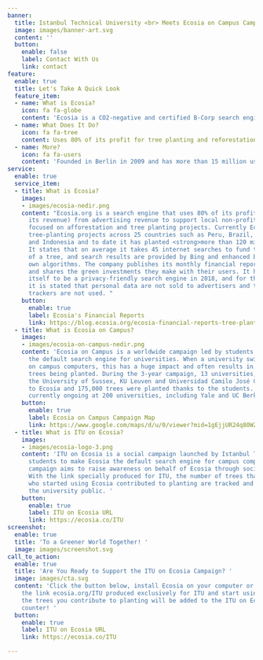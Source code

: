 ```yaml
---
banner:
  title: Istanbul Technical University <br> Meets Ecosia on Campus Campaign
  image: images/banner-art.svg
  content: ''
  button:
    enable: false
    label: Contact With Us
    link: contact
feature:
  enable: true
  title: Let's Take A Quick Look
  feature_item:
  - name: What is Ecosia?
    icon: fa fa-globe
    content: 'Ecosia is a CO2-negative and certified B-Corp search engine '
  - name: What Does It Do?
    icon: fa fa-tree
    content: Uses 80% of its profit for tree planting and reforestation projects
  - name: More?
    icon: fa fa-users
    content: 'Founded in Berlin in 2009 and has more than 15 million users '
service:
  enable: true
  service_item:
  - title: What is Ecosia?
    images:
    - images/ecosia-nedir.png
    content: "Ecosia.org is a search engine that uses 80% of its profits (47.1% of
      its revenue) from advertising revenue to support local non-profit organizations
      focused on afforestation and tree planting projects. Currently Ecosia has 42
      tree-planting projects across 25 countries such as Peru, Brazil, Burkina Faso
      and Indonesia and to date it has planted <strong>more than 120 million trees</strong>.
      It states that on average it takes 45 internet searches to fund the\nplanting
      of a tree, and search results are provided by Bing and enhanced by the company's
      own algorithms. The company publishes its monthly financial reports on its sites
      and shares the green investments they make with their users. It has also committed
      itself to be a privacy-friendly search engine in 2018, and for this purpose,
      it is stated that personal data are not sold to advertisers and third party
      trackers are not used. "
    button:
      enable: true
      label: Ecosia's Financial Reports
      link: https://blog.ecosia.org/ecosia-financial-reports-tree-planting-receipts/
  - title: What is Ecosia on Campus?
    images:
    - images/ecosia-on-campus-nedir.png
    content: 'Ecosia on Campus is a worldwide campaign led by students to make Ecosia
      the default search engine for universities. When a university switches to Ecosia
      on campus computers, this has a huge impact and often results in thousands of
      trees being planted. During the 3-year campaign, 13 universities, including
      the University of Sussex, KU Leuven and Universidad Camilo José Cela, moved
      to Ecosia and 175,000 trees were planted thanks to the students. Campaigns are
      currently ongoing at 200 universities, including Yale and UC Berkeley. '
    button:
      enable: true
      label: Ecosia on Campus Campaign Map
      link: https://www.google.com/maps/d/u/0/viewer?mid=1gEjjUR24q80WZjLVPLBB50FREt12voqC&ll=30.98874392047369%2C20.198589408333874&z=2
  - title: What is ITU on Ecosia?
    images:
    - images/ecosia-logo-3.png
    content: 'ITU on Ecosia is a social campaign launched by Istanbul Technical University
      students to make Ecosia the default search engine for campus computers. The
      campaign aims to raise awareness on behalf of Ecosia through social media channels.
      With the link specially produced for ITU, the number of trees that ITU students
      who started using Ecosia contributed to planting are tracked and shared with
      the university public. '
    button:
      enable: true
      label: ITU on Ecosia URL
      link: https://ecosia.co/ITU
screenshot:
  enable: true
  title: 'To a Greener World Together! '
  image: images/screenshot.svg
call_to_action:
  enable: true
  title: 'Are You Ready to Support the ITU on Ecosia Campaign? '
  image: images/cta.svg
  content: 'Click the button below, install Ecosia on your computer or phone with
    the link ecosia.org/ITU produced exclusively for ITU and start using it, so that
    the trees you contribute to planting will be added to the ITU on Ecosia Campaign
    counter! '
  button:
    enable: true
    label: ITU on Ecosia URL
    link: https://ecosia.co/ITU

---
```

